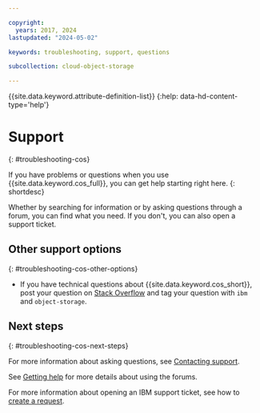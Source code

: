 ```yaml
---

copyright:
  years: 2017, 2024
lastupdated: "2024-05-02"

keywords: troubleshooting, support, questions

subcollection: cloud-object-storage

---
```


{{site.data.keyword.attribute-definition-list}}
{:help: data-hd-content-type='help'}

# Support
{: #troubleshooting-cos}

If you have problems or questions when you use {{site.data.keyword.cos_full}}, you can get help starting right here.
{: shortdesc}

Whether by searching for information or by asking questions through a forum, you can find what you need. If you don't, you can also open a support ticket.

## Other support options
{: #troubleshooting-cos-other-options}

* If you have technical questions about {{site.data.keyword.cos_short}}, post your question on [Stack Overflow](https://stackoverflow.com/search?q=object-storage+ibm) and tag your question with `ibm` and `object-storage`.

## Next steps
{: #troubleshooting-cos-next-steps}

For more information about asking questions, see [Contacting support](https://cloud.ibm.com/docs/get-support?topic=get-support-using-avatar#asking-a-question).

See [Getting help](/docs/get-support?topic=get-support-using-avatar) for more details about using the forums.

For more information about opening an IBM support ticket, see how to [create a request](/docs/get-support?topic=get-support-open-case).
